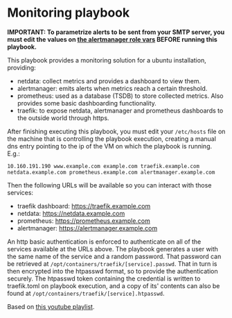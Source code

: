 # Monitoring playbook

**IMPORTANT: To parametrize alerts to be sent from your SMTP server, you must edit the values
on [the alertmanager role vars](roles/alertmanager/vars/main.yml) BEFORE
running this playbook.**

This playbook provides a monitoring solution for a ubuntu installation,
providing:

- netdata: collect metrics and provides a dashboard to view them.
- alertmanager: emits alerts when metrics reach a certain threshold.
- prometheus: used as a database (TSDB) to store collected metrics. Also
  provides some basic dashboarding functionality.
- traefik: to expose netdata, alertmanager and prometheus dashboards to the
  outside world through https.


After finishing executing this playbook, you must edit your `/etc/hosts` file
on the machine that is controlling the playbook execution, creating a manual dns
entry pointing to the ip of the VM on which the playbook is running. E.g.:
```/etc/hosts
10.160.191.190 www.example.com example.com traefik.example.com netdata.example.com prometheus.example.com alertmanager.example.com
```

Then the following URLs will be available so you can interact with those services:
- traefik dashboard: https://traefik.example.com
- netdata:  https://netdata.example.com
- prometheus: https://prometheus.example.com
- alertmanager: https://alertmanager.example.com

An http basic authentication is enforced to authenticate on all of the services
available at the URLs above. The playbook generates a user with the same name
of the service and a random password. That password can be retrieved at
`/opt/containers/traefik/[service].passwd`. That in turn is then encrypted into
the htpasswd format, so to provide the authentication securely. The htpasswd
token containing the credential is written to traefik.toml on playbook
execution, and a copy of its' contents can also be found at
`/opt/containers/traefik/[service].htpasswd`.

Based on [this youtube playlist](https://www.youtube.com/playlist?list=PLf-O3X2-mxDls9uH8gyCQTnyXNMe10iml).
